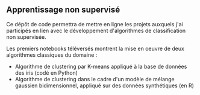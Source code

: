 ## Apprentissage non supervisé

Ce dépôt de code permettra de mettre en ligne les projets auxquels j'ai participés en lien avec le développement d'algorithmes de classification non supervisée.

Les premiers notebooks téléversés montrent la mise en oeuvre de deux algorithmes classiques du domaine : 

* Algorithme de clustering par K-means appliqué à la base de données des iris (codé en Python)
* Algorithme de clustering dans le cadre d'un modèle de mélange gaussien bidimensionnel, appliqué sur des données synthétiques (en R)
